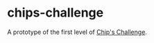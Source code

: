 # chips-challenge
A prototype of the first level of [Chip's Challenge](https://en.wikipedia.org/wiki/Chip's_Challenge).
